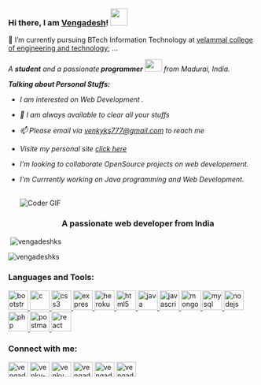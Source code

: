 ### Hi there, I am [Vengadesh](https://www.linkedin.com/in/venky-ks-8297581b3)! <img src="https://raw.githubusercontent.com/TheDudeThatCode/TheDudeThatCode/master/Assets/Hi.gif" width=35 height=35> 

<!--
**vengadeshks/vengadeshks** is a ✨ _special_ ✨ repository because its `README.md` (this file) appears on your GitHub profile.

Here are some ideas to get you started:

- 🔭 I’m currently working on ...
- 🌱 I’m currently learning ...
- 👯 I’m looking to collaborate on ...
- 🤔 I’m looking for help with ...
- 💬 Ask me about ...
- 📫 How to reach me: ...
- 😄 Pronouns: ...
- ⚡ Fun fact: ...
-->
🔭 I’m currently pursuing BTech Information Technology at [velammal college of engineering and technology](https://vcet.ac.in/); ...

<p>
  <em>
    A <b>student</b> and a passionate<b> programmer</b> <img src="https://raw.githubusercontent.com/TheDudeThatCode/TheDudeThatCode/master/Assets/Developer.gif" width=35 height=25> from Madurai, India.
  </em>
 </p>

<em>

  **Talking about Personal Stuffs:**


-  I am interested on Web Development .
- 💬 I am always available  to clear all your stuffs
- 📫 Please email via venkyks777@gmail.com to reach me
- Visite my personal site [click here](https://vengadeshks.github.io/Personal-Website/)
- I’m looking to collaborate OpenSource projects on web developement.
- I'm Currrently working on Java programming and Web Development.
  
  <br/>
  
  </em>
  <!--Gif-->
  <img  alt="Coder GIF"  src="https://user-images.githubusercontent.com/59527753/96024346-39dfe580-0e71-11eb-8a8a-cbaf92f7659e.gif" />
  
  <h3 align="center">A passionate web developer from India</h3>

<!--stats-->
<p>&nbsp;<img align="center" src="https://github-readme-stats.vercel.app/api?username=vengadeshks&show_icons=true&locale=en" alt="vengadeshks" /></p>

<!--profile views -->
<p align="left"> <img src="https://komarev.com/ghpvc/?username=vengadeshks&label=Profile%20views&color=0e75b6&style=flat" alt="vengadeshks" /> </p>

<!--languages and tools-->


<h3 align="left">Languages and Tools:</h3>
<p align="left"> <a href="https://getbootstrap.com" target="_blank"> <img src="https://devicons.github.io/devicon/devicon.git/icons/bootstrap/bootstrap-plain.svg" alt="bootstrap" width="40" height="40"/> </a> <a href="https://www.cprogramming.com/" target="_blank"> <img src="https://devicons.github.io/devicon/devicon.git/icons/c/c-original.svg" alt="c" width="40" height="40"/> </a> <a href="https://www.w3schools.com/css/" target="_blank"> <img src="https://devicons.github.io/devicon/devicon.git/icons/css3/css3-original-wordmark.svg" alt="css3" width="40" height="40"/> </a> <a href="https://expressjs.com" target="_blank"> <img src="https://devicons.github.io/devicon/devicon.git/icons/express/express-original-wordmark.svg" alt="express" width="40" height="40"/> </a> <a href="https://heroku.com" target="_blank"> <img src="https://www.vectorlogo.zone/logos/heroku/heroku-icon.svg" alt="heroku" width="40" height="40"/> </a> <a href="https://www.w3.org/html/" target="_blank"> <img src="https://devicons.github.io/devicon/devicon.git/icons/html5/html5-original-wordmark.svg" alt="html5" width="40" height="40"/> </a> <a href="https://www.java.com" target="_blank"> <img src="https://devicons.github.io/devicon/devicon.git/icons/java/java-original-wordmark.svg" alt="java" width="40" height="40"/> </a> <a href="https://developer.mozilla.org/en-US/docs/Web/JavaScript" target="_blank"> <img src="https://devicons.github.io/devicon/devicon.git/icons/javascript/javascript-original.svg" alt="javascript" width="40" height="40"/> </a> <a href="https://www.mongodb.com/" target="_blank"> <img src="https://devicons.github.io/devicon/devicon.git/icons/mongodb/mongodb-original-wordmark.svg" alt="mongodb" width="40" height="40"/> </a> <a href="https://www.mysql.com/" target="_blank"> <img src="https://devicons.github.io/devicon/devicon.git/icons/mysql/mysql-original-wordmark.svg" alt="mysql" width="40" height="40"/> </a> <a href="https://nodejs.org" target="_blank"> <img src="https://devicons.github.io/devicon/devicon.git/icons/nodejs/nodejs-original-wordmark.svg" alt="nodejs" width="40" height="40"/> </a> <a href="https://www.php.net" target="_blank"> <img src="https://devicons.github.io/devicon/devicon.git/icons/php/php-original.svg" alt="php" width="40" height="40"/> </a> <a href="https://postman.com" target="_blank"> <img src="https://www.vectorlogo.zone/logos/getpostman/getpostman-icon.svg" alt="postman" width="40" height="40"/> </a> <a href="https://reactjs.org/" target="_blank"> <img src="https://devicons.github.io/devicon/devicon.git/icons/react/react-original-wordmark.svg" alt="react" width="40" height="40"/> </a> </p>

<!--connect with me -->

<h3 align="left">Connect with me:</h3>
<p align="left">
<a href="https://twitter.com/vengade87802870" target="blank"><img align="center" src="https://cdn.jsdelivr.net/npm/simple-icons@3.0.1/icons/twitter.svg" alt="vengade87802870" height="30" width="40" /></a>
<a href="https://linkedin.com/in/venky-ks" target="blank"><img align="center" src="https://cdn.jsdelivr.net/npm/simple-icons@3.0.1/icons/linkedin.svg" alt="venky-ks" height="30" width="40" /></a>
<a href="https://fb.com/venky ks" target="blank"><img align="center" src="https://cdn.jsdelivr.net/npm/simple-icons@3.0.1/icons/facebook.svg" alt="venky ks" height="30" width="40" /></a>
<a href="https://instagram.com/vengadesh_ks" target="blank"><img align="center" src="https://cdn.jsdelivr.net/npm/simple-icons@3.0.1/icons/instagram.svg" alt="vengadesh_ks" height="30" width="40" /></a>
<a href="https://www.hackerrank.com/vengadesh_ks" target="blank"><img align="center" src="https://cdn.jsdelivr.net/npm/simple-icons@3.0.1/icons/hackerrank.svg" alt="vengadesh_ks" height="30" width="40" /></a>
<a href="https://auth.geeksforgeeks.org/user/vengadeshks777" target="blank"><img align="center" src="https://cdn.jsdelivr.net/npm/simple-icons@3.0.1/icons/geeksforgeeks.svg" alt="vengadeshks777" height="30" width="40" /></a>
</p>
